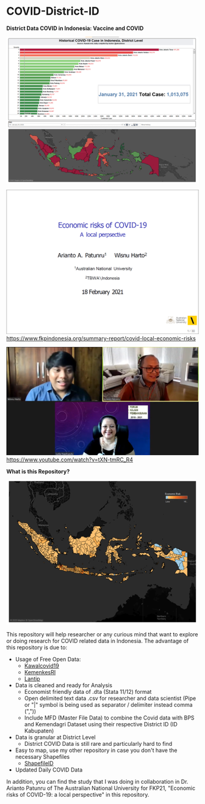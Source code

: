 # COVID-District-ID
**District Data COVID in Indonesia: Vaccine and COVID**

![COVID FKP](https://github.com/akirawisnu/COVID-District-ID/blob/main/1dcd1a7d-50c2-4848-ab83-57793d307783.png?raw=true)

[![FKP21 - COVID](https://github.com/akirawisnu/COVID-District-ID/blob/main/cc6bb8a3-3826-4bd8-9139-ebe3508edb05.png?raw=true)](https://www.fkpindonesia.org/summary-report/covid-local-economic-risks)
https://www.fkpindonesia.org/summary-report/covid-local-economic-risks

[![FKP21 - youtube](https://github.com/akirawisnu/COVID-District-ID/blob/main/Screen-Shot-2021-03-12-at-09.54.57-1024x575.png?raw=true)](https://www.youtube.com/watch?v=tXN-tmRC_R4)
https://www.youtube.com/watch?v=tXN-tmRC_R4

**What is this Repository?**

![DistrictMap](https://github.com/akirawisnu/COVID-District-ID/blob/main/DALY-1.png?raw=true)

This repository will help researcher or any curious mind that want to explore or doing research for COVID related data in Indonesia. The advantage of this repository is due to:
* Usage of Free Open Data:
	* [Kawalcovid19](https://kawalcovid19.id/)
	* [KemenkesRI](https://www.kemkes.go.id/)
	* [Lantip](https://lantip.xyz/)
* Data is cleaned and ready for Analysis
	* Economist friendly data of .dta (Stata 11/12) format
	* Open delimited text data .csv for researcher and data scientist (Pipe or "|" symbol is being used as separator / delimiter instead comma (","))
	* Include MFD (Master File Data) to combine the Covid data with BPS and Kemendagri Dataset using their respective District ID (ID Kabupaten)
* Data is granular at District Level
	* District COVID Data is still rare and particularly hard to find
* Easy to map, use my other repository in case you don't have the necessary Shapefiles
	* [ShapefileID](https://github.com/akirawisnu/GIS_Shapefile_2020_ID)
* Updated Daily COVID Data
	
In addition, you can find the study that I was doing in collaboration in Dr. Arianto Patunru of The Australian National University for FKP21, "Economic risks of COVID-19: a local perspective" in this repository. 

